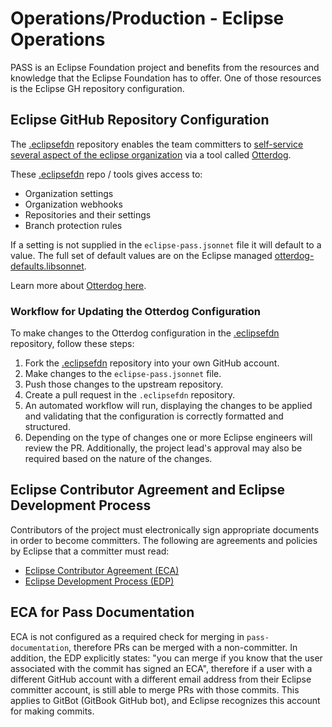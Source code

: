 # Operations/Production - Eclipse Operations

PASS is an Eclipse Foundation project and benefits from the resources and knowledge that the Eclipse Foundation has to 
offer. One of those resources is the Eclipse GH repository configuration.

## Eclipse GitHub Repository Configuration

The [.eclipsefdn](https://github.com/eclipse-pass/.eclipsefdn) repository enables the team committers to
[self-service several aspect of the eclipse organization](https://www.eclipse.org/projects/handbook/#resources-github-self-service)
via a tool called [Otterdog](https://otterdog.readthedocs.io).

These [.eclipsefdn](https://github.com/eclipse-pass/.eclipsefdn) repo / tools gives access to:

* Organization settings
* Organization webhooks
* Repositories and their settings
* Branch protection rules

If a setting is not supplied in the `eclipse-pass.jsonnet` file it will default to a value. The full set of default 
values are on the Eclipse managed [otterdog-defaults.libsonnet](https://github.com/EclipseFdn/otterdog-defaults/blob/main/otterdog-defaults.libsonnet).

Learn more about [Otterdog here](https://otterdog.readthedocs.io/en/latest/).

### Workflow for Updating the Otterdog Configuration 

To make changes to the Otterdog configuration in the [.eclipsefdn](https://github.com/eclipse-pass/.eclipsefdn)
repository, follow these steps:

1. Fork the [.eclipsefdn](https://github.com/eclipse-pass/.eclipsefdn) repository into your own GitHub account.
2. Make changes to the `eclipse-pass.jsonnet` file.
3. Push those changes to the upstream repository.
4. Create a pull request in the `.eclipsefdn` repository. 
5. An automated workflow will run, displaying the changes to be applied and validating that the configuration is 
correctly formatted and structured.
6. Depending on the type of changes one or more Eclipse engineers will review the PR. Additionally, the project lead's 
approval may also be required based on the nature of the changes.

## Eclipse Contributor Agreement and Eclipse Development Process

Contributors of the project must electronically sign appropriate documents in order to become committers. The following
are agreements and policies by Eclipse that a committer must read:

* [Eclipse Contributor Agreement (ECA)](https://www.eclipse.org/legal/eca/)
* [Eclipse Development Process (EDP)](https://www.eclipse.org/projects/dev_process/)

## ECA for Pass Documentation

ECA is not configured as a required check for merging in `pass-documentation`, therefore PRs can be merged with a 
non-committer. In addition, the EDP explicitly states: "you can merge if you know that the user associated with the 
commit has signed an ECA", therefore if a user with a different GitHub account with a different email address from their
Eclipse committer account, is still able to merge PRs with those commits. This applies to GitBot (GitBook GitHub bot), 
and Eclipse recognizes this account for making commits.